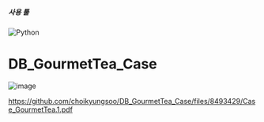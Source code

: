 <h5>사용 툴</h5>
<img alt="Python" src ="https://img.shields.io/badge/Microsoft Access-A4373A.svg?&style=for-the-badge&logo=Microsoft Access&logoColor=red"/>

# DB_GourmetTea_Case

![image](https://user-images.githubusercontent.com/81173010/163507992-afb6f12a-76c6-4e77-91ca-97dd6c42a908.png)

https://github.com/choikyungsoo/DB_GourmetTea_Case/files/8493429/Case_GourmetTea.1.pdf
